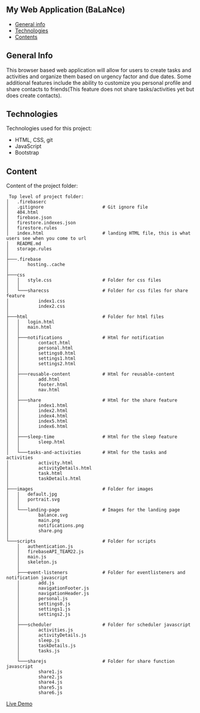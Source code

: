 ## My Web Application (BaLaNce)

* [General info](#general-info)
* [Technologies](#technologies)
* [Contents](#content)

## General Info
This browser based web application will allow for users to create tasks and activities and organize them based on urgency factor and due dates. Some additional features include the ability to customize you personal profile and share contacts to friends(This feature does not share tasks/activities yet but does create contacts).
	
## Technologies
Technologies used for this project:
* HTML, CSS, git
* JavaScript
* Bootstrap 
	
## Content
Content of the project folder:

```
 Top level of project folder: 
│   .firebaserc
│   .gitignore                      # Git ignore file
│   404.html
│   firebase.json
│   firestore.indexes.json
│   firestore.rules
│   index.html                      # landing HTML file, this is what users see when you come to url
│   README.md
│   storage.rules
│
├───.firebase
│       hosting..cache
│
├───css
│   │   style.css                   # Folder for css files
│   │
│   └───sharecss                    # Folder for css files for share feature
│           index1.css
│           index2.css
│
├───html                            # Folder for html files
│   │   login.html
│   │   main.html
│   │
│   ├───notifications               # Html for notification
│   │       contact.html
│   │       personal.html
│   │       settings0.html
│   │       settings1.html
│   │       settings2.html
│   │
│   ├───reusable-content            # Html for reusable-content
│   │       add.html
│   │       footer.html
│   │       nav.html
│   │
│   ├───share                       # Html for the share feature
│   │       index1.html
│   │       index2.html
│   │       index4.html
│   │       index5.html
│   │       index6.html
│   │
│   ├───sleep-time                  # Html for the sleep feature
│   │       sleep.html
│   │
│   └───tasks-and-activities        # Html for the tasks and activities
│           activity.html
│           activityDetails.html
│           task.html
│           taskDetails.html
│
├───images                          # Folder for images
│   │   default.jpg
│   │   portrait.svg
│   │
│   └───landing-page                # Images for the landing page
│           balance.svg
│           main.png
│           notifications.png
│           share.png
│
└───scripts                         # Folder for scripts
    │   authentication.js
    │   firebaseAPI_TEAM22.js
    │   main.js
    │   skeleton.js
    │
    ├───event-listeners             # Folder for eventlisteners and notification javascript
    │       add.js
    │       navigationFooter.js
    │       navigationHeader.js
    │       personal.js
    │       settings0.js
    │       settings1.js
    │       settings2.js
    │
    ├───scheduler                   # Folder for scheduler javascript
    │       activities.js
    │       activityDetails.js
    │       sleep.js
    │       taskDetails.js
    │       tasks.js
    │
    └───sharejs                     # Folder for share function javascript
            share1.js
            share2.js
            share4.js
            share5.js
            share6.js

```

[Live Demo](https://balance-teambby22.web.app/)
